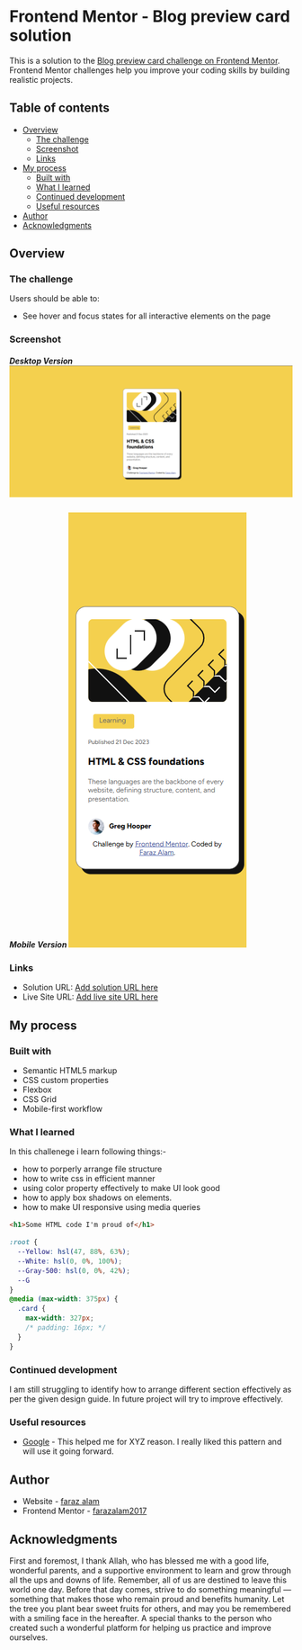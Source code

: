 # Frontend Mentor - Blog preview card solution

This is a solution to the [Blog preview card challenge on Frontend Mentor](https://www.frontendmentor.io/challenges/blog-preview-card-ckPaj01IcS). Frontend Mentor challenges help you improve your coding skills by building realistic projects.

## Table of contents

- [Overview](#overview)
  - [The challenge](#the-challenge)
  - [Screenshot](#screenshot)
  - [Links](#links)
- [My process](#my-process)
  - [Built with](#built-with)
  - [What I learned](#what-i-learned)
  - [Continued development](#continued-development)
  - [Useful resources](#useful-resources)
- [Author](#author)
- [Acknowledgments](#acknowledgments)

## Overview

### The challenge

Users should be able to:

- See hover and focus states for all interactive elements on the page

### Screenshot

##### Desktop Version![Desktop Version](./assets/images/image.png)

##### Mobile Version ![Mobile Version](./assets/images/image-1.png)

### Links

- Solution URL: [Add solution URL here](https://your-solution-url.com)
- Live Site URL: [Add live site URL here](https://your-live-site-url.com)

## My process

### Built with

- Semantic HTML5 markup
- CSS custom properties
- Flexbox
- CSS Grid
- Mobile-first workflow

### What I learned

In this challenege i learn following things:-

- how to porperly arrange file structure
- how to write css in efficient manner
- using color property effectively to make UI look good
- how to apply box shadows on elements.
- how to make UI responsive using media queries

```html
<h1>Some HTML code I'm proud of</h1>
```

```css
:root {
  --Yellow: hsl(47, 88%, 63%);
  --White: hsl(0, 0%, 100%);
  --Gray-500: hsl(0, 0%, 42%);
  --G
}
@media (max-width: 375px) {
  .card {
    max-width: 327px;
    /* padding: 16px; */
  }
}
```

### Continued development

I am still struggling to identify how to arrange different section effectively as per the given design guide. In future project will try to improve effectively.

### Useful resources

- [Google](https://www.google.com) - This helped me for XYZ reason. I really liked this pattern and will use it going forward.

## Author

- Website - [faraz alam](https://personal-portfolio-farazalam.vercel.app/)
- Frontend Mentor - [farazalam2017](https://www.frontendmentor.io/profile/farazalam2017)

## Acknowledgments

First and foremost, I thank Allah, who has blessed me with a good life, wonderful parents, and a supportive environment to learn and grow through all the ups and downs of life. Remember, all of us are destined to leave this world one day. Before that day comes, strive to do something meaningful — something that makes those who remain proud and benefits humanity. Let the tree you plant bear sweet fruits for others, and may you be remembered with a smiling face in the hereafter. A special thanks to the person who created such a wonderful platform for helping us practice and improve ourselves.
